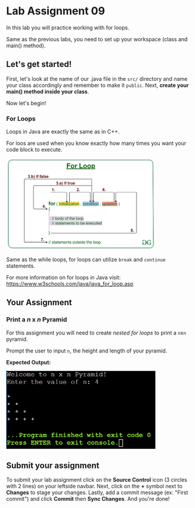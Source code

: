 # Lab Assignment 09

In this lab you will practice working with for loops.

Same as the previous labs, you need to set up your workspace (class and main() method).

## Let's get started!

First, let's look at the name of our .java file in the `src/` directory and name your class accordingly and remember to make it `public`. Next, **create your main() method inside your class**.

Now let's begin!

### For Loops

Loops in Java are exactly the same as in C++.

For loos are used when you know exactly how many times you want your code block to execute.

<img src="img/for-loop.png" width="400px">

Same as the while loops, for loops can utilize `break` and `continue` statements.

For more information on for loops in Java visit: https://www.w3schools.com/java/java_for_loop.asp

## Your Assignment

### Print a *n* x *n* Pyramid

For this assignment you will need to create *nested for loops* to print a `n`x`n` pyramid.

Prompt the user to input `n`, the height and length of your pyramid.

**Expected Output:**

<img src="img/expected-output.png" width="400px">

## Submit your assignment

To submit your lab assignment click on the **Source Control** icon (3 circles with 2 lines) on your leftside navbar. Next, click on the **+** symbol next to **Changes** to stage your changes. Lastly, add a commit message (ex: "First commit") and click **Commit** then **Sync Changes**. And you're done!